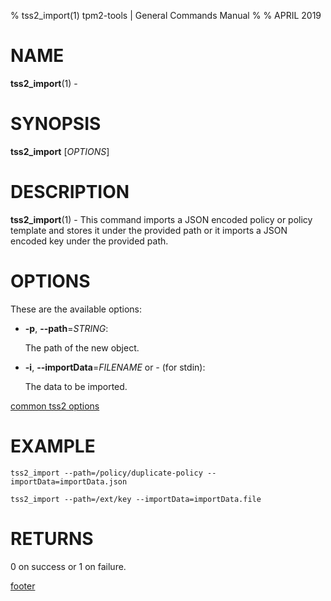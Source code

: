 % tss2_import(1) tpm2-tools | General Commands Manual
%
% APRIL 2019

# NAME

**tss2_import**(1) -

# SYNOPSIS

**tss2_import** [*OPTIONS*]

# DESCRIPTION

**tss2_import**(1) - This command imports a JSON encoded policy or policy
template and stores it under the provided path or it imports a JSON encoded key
under the provided path.

# OPTIONS

These are the available options:

  * **-p**, **\--path**=_STRING_:

    The path of the new object.

  * **-i**, **\--importData**=_FILENAME_ or _-_ (for stdin):

    The data to be imported.

[common tss2 options](common/tss2-options.md)

# EXAMPLE
```
tss2_import --path=/policy/duplicate-policy --importData=importData.json
```
```
tss2_import --path=/ext/key --importData=importData.file
```

# RETURNS

0 on success or 1 on failure.

[footer](common/footer.md)
